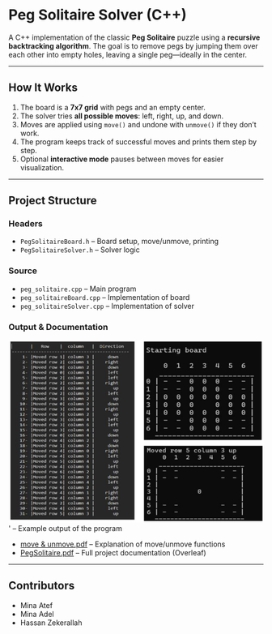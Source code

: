 # Peg Solitaire Solver (C++)

A C++ implementation of the classic **Peg Solitaire** puzzle using a **recursive backtracking algorithm**. The goal is to remove pegs by jumping them over each other into empty holes, leaving a single peg—ideally in the center.

---
## How It Works

1. The board is a **7x7 grid** with pegs and an empty center.
2. The solver tries **all possible moves**: left, right, up, and down.
3. Moves are applied using `move()` and undone with `unmove()` if they don’t work.
4. The program keeps track of successful moves and prints them step by step.
5. Optional **interactive mode** pauses between moves for easier visualization.

---

## Project Structure

### Headers
- `PegSolitaireBoard.h` – Board setup, move/unmove, printing  
- `PegSolitaireSolver.h` – Solver logic  

### Source
- `peg_solitaire.cpp` – Main program  
- `peg_solitaireBoard.cpp` – Implementation of board  
- `peg_solitaireSolver.cpp` – Implementation of solver  

### Output & Documentation
[![Peg Run](Peg%20Run.png)](Peg%20Run.png)'
– Example output of the program  

- [move & unmove.pdf](move%20&%20unmove.pdf) – Explanation of move/unmove functions  
- [PegSolitaire.pdf](PegSolitaire.pdf) – Full project documentation (Overleaf)  

---
## Contributors

- Mina Atef  
- Mina Adel  
- Hassan Zekerallah


